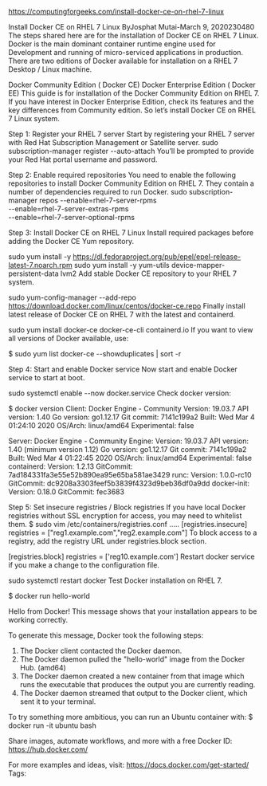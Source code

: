 https://computingforgeeks.com/install-docker-ce-on-rhel-7-linux

Install Docker CE on RHEL 7 Linux
ByJosphat Mutai-March 9, 2020230480
The steps shared here are for the installation of Docker CE on RHEL 7 Linux. Docker is the main dominant container runtime engine used for Development and running of micro-serviced applications in production. There are two editions of Docker available for installation on a RHEL 7 Desktop / Linux machine.

Docker Community Edition ( Docker CE)
Docker Enterprise Edition ( Docker EE)
This guide is for installation of the Docker Community Edition on RHEL 7. If you have interest in Docker Enterprise Edition, check its features and the key differences from Community edition.
So let’s install Docker CE on RHEL 7 Linux system.

Step 1: Register your RHEL 7 server
Start by registering your RHEL 7 server with Red Hat Subscription Management or Satellite server.
sudo subscription-manager register --auto-attach
You’ll be prompted to provide your Red Hat portal username and password.

Step 2: Enable required repositories
You need to enable the following repositories to install Docker Community Edition on RHEL 7. They contain a number of dependencies required to run Docker.
sudo subscription-manager repos --enable=rhel-7-server-rpms \
  --enable=rhel-7-server-extras-rpms \
  --enable=rhel-7-server-optional-rpms


Step 3: Install Docker CE on RHEL 7 Linux
Install required packages before adding the Docker CE Yum repository.

sudo yum install -y https://dl.fedoraproject.org/pub/epel/epel-release-latest-7.noarch.rpm
sudo yum install -y yum-utils device-mapper-persistent-data lvm2
Add stable Docker CE repository to your RHEL 7 system.

 sudo yum-config-manager --add-repo https://download.docker.com/linux/centos/docker-ce.repo
Finally install latest release of Docker CE on RHEL 7 with the latest and containerd.

sudo yum install docker-ce docker-ce-cli containerd.io
If you want to view all versions of Docker available, use:

$ sudo yum list docker-ce --showduplicates | sort -r


Step 4: Start and enable Docker service
Now start and enable Docker service to start at boot.

sudo systemctl enable --now docker.service
Check docker version:

$ docker version
Client: Docker Engine - Community
 Version:           19.03.7
 API version:       1.40
 Go version:        go1.12.17
 Git commit:        7141c199a2
 Built:             Wed Mar  4 01:24:10 2020
 OS/Arch:           linux/amd64
 Experimental:      false

Server: Docker Engine - Community
 Engine:
  Version:          19.03.7
  API version:      1.40 (minimum version 1.12)
  Go version:       go1.12.17
  Git commit:       7141c199a2
  Built:            Wed Mar  4 01:22:45 2020
  OS/Arch:          linux/amd64
  Experimental:     false
 containerd:
  Version:          1.2.13
  GitCommit:        7ad184331fa3e55e52b890ea95e65ba581ae3429
 runc:
  Version:          1.0.0-rc10
  GitCommit:        dc9208a3303feef5b3839f4323d9beb36df0a9dd
 docker-init:
  Version:          0.18.0
  GitCommit:        fec3683

  
Step 5: Set insecure registries / Block registries
If you have local Docker registries without SSL encryption for access, you may need to whitelist them.
$ sudo vim /etc/containers/registries.conf
.....
[registries.insecure]
registries = ["reg1.example.com","reg2.example.com"]
To block access to a registry, add the registry URL under registries.block section.

[registries.block]
registries = ['reg10.example.com']
Restart docker service if you make a change to the configuration file.

sudo systemctl restart docker
Test Docker installation on RHEL 7.

$ docker run hello-world

Hello from Docker!
This message shows that your installation appears to be working correctly.

To generate this message, Docker took the following steps:
 1. The Docker client contacted the Docker daemon.
 2. The Docker daemon pulled the "hello-world" image from the Docker Hub.
    (amd64)
 3. The Docker daemon created a new container from that image which runs the
    executable that produces the output you are currently reading.
 4. The Docker daemon streamed that output to the Docker client, which sent it
    to your terminal.

To try something more ambitious, you can run an Ubuntu container with:
 $ docker run -it ubuntu bash

Share images, automate workflows, and more with a free Docker ID:
 https://hub.docker.com/

For more examples and ideas, visit:
https://docs.docker.com/get-started/
Tags:

